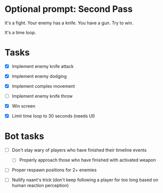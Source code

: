 # Optional prompt: Second Pass

It's a fight.
Your enemy has a knife.
You have a gun.
Try to win.

It's a time loop.


# Tasks
- [x] Implement enemy knife attack
- [x] Implement enemy dodging
- [x] Implement complex movement

- [ ] Implement enemy knife throw

- [x] Win screen
- [x] Limit time loop to 30 seconds (needs UI)


# Bot tasks
- [ ] Don't stay wary of players who have finished their timeline events
    - [ ] Properly approach those who have finished with activated weapon
- [ ] Proper respawn positions for 2+ enemies
- [ ] Nullify naant's trick (don't keep following a player for too long based on human reaction perception)


